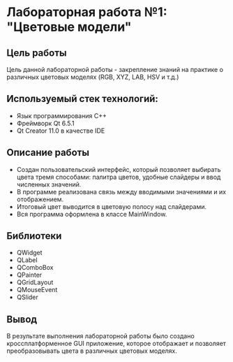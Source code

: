 # Лабораторная работа №1: "Цветовые модели"

## Цель работы
Цель данной лабораторной работы - закрепление знаний на практике о различных цветовых моделях (RGB, XYZ, LAB, HSV и т.д.)

## Используемый стек технологий:
- Язык программирования C++
- Фреймворк Qt 6.5.1
- Qt Creator 11.0 в качестве IDE

## Описание работы
- Создан пользовательский интерфейс, который позволяет выбирать цвета тремя способами: палитра цветов, удобные слайдеры и ввод численных значений.
- В программе реализована связь между вводимыми значениями и их отображением.
- Итоговый цвет выводится в цветовую полосу над слайдерами.
- Вся программа оформлена в классе MainWindow.

## Библиотеки
- QWidget
- QLabel
- QComboBox
- QPainter
- QGridLayout
- QMouseEvent
- QSlider

## Вывод
В результате выполнения лабораторной работы было создано кроссплатформенное GUI приложение, которое отображает и позволяет преобразовывать цвета в различных цветовых моделях.